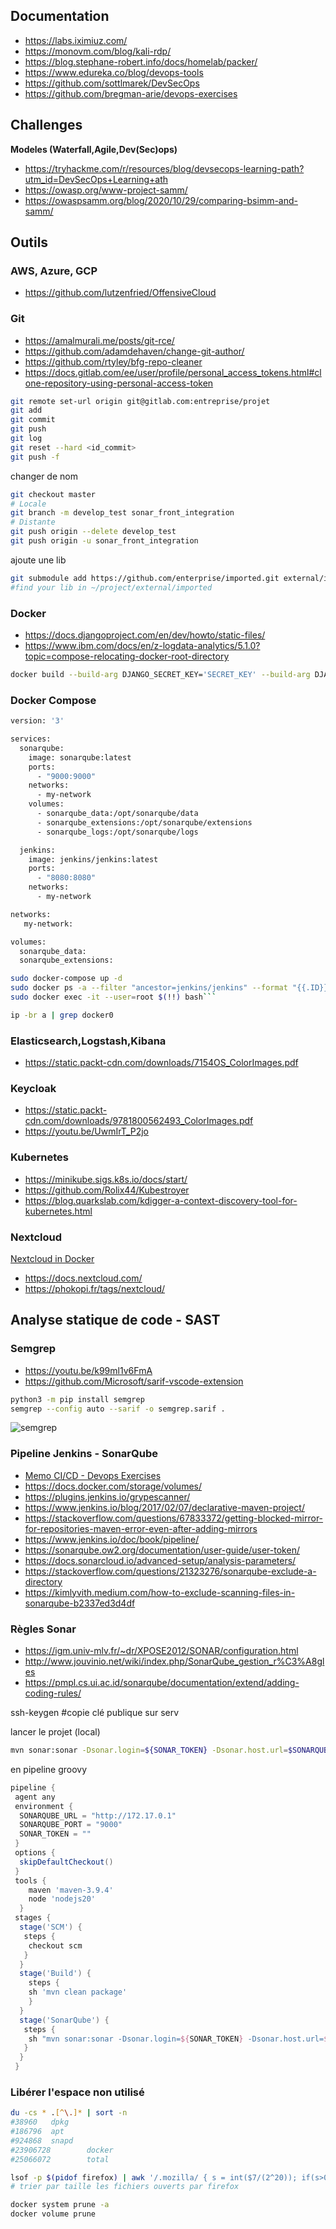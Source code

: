 ## Documentation

- https://labs.iximiuz.com/
- https://monovm.com/blog/kali-rdp/
- https://blog.stephane-robert.info/docs/homelab/packer/
- https://www.edureka.co/blog/devops-tools
- https://github.com/sottlmarek/DevSecOps
- https://github.com/bregman-arie/devops-exercises

## Challenges

**Modeles (Waterfall,Agile,Dev(Sec)ops)**

- https://tryhackme.com/r/resources/blog/devsecops-learning-path?utm_id=DevSecOps+Learning+ath
- https://owasp.org/www-project-samm/
- https://owaspsamm.org/blog/2020/10/29/comparing-bsimm-and-samm/

## Outils

### AWS, Azure, GCP

- https://github.com/lutzenfried/OffensiveCloud

### Git

- https://amalmurali.me/posts/git-rce/
- https://github.com/adamdehaven/change-git-author/
- https://github.com/rtyley/bfg-repo-cleaner
- https://docs.gitlab.com/ee/user/profile/personal_access_tokens.html#clone-repository-using-personal-access-token

```bash
git remote set-url origin git@gitlab.com:entreprise/projet
git add
git commit
git push
git log
git reset --hard <id_commit>
git push -f
```

changer de nom
```bash
git checkout master
# Locale
git branch -m develop_test sonar_front_integration
# Distante
git push origin --delete develop_test
git push origin -u sonar_front_integration
```

ajoute une lib
```bash
git submodule add https://github.com/enterprise/imported.git external/imported
#find your lib in ~/project/external/imported
```

### Docker

- https://docs.djangoproject.com/en/dev/howto/static-files/
- https://www.ibm.com/docs/en/z-logdata-analytics/5.1.0?topic=compose-relocating-docker-root-directory

```bash
docker build --build-arg DJANGO_SECRET_KEY='SECRET_KEY' --build-arg DJANGO_DEBUG=False --build-arg DJANGO_ALLOWED_HOSTS=127.0.0.1,localhost -t chatbox . && docker run -p 80:80 chatbox
```

### Docker Compose

```bash
version: '3'

services:
  sonarqube:
    image: sonarqube:latest
    ports:
      - "9000:9000"
    networks:
      - my-network
    volumes:
      - sonarqube_data:/opt/sonarqube/data
      - sonarqube_extensions:/opt/sonarqube/extensions
      - sonarqube_logs:/opt/sonarqube/logs

  jenkins:
    image: jenkins/jenkins:latest
    ports:
      - "8080:8080"
    networks:
      - my-network

networks:
   my-network:

volumes:
  sonarqube_data:
  sonarqube_extensions:
```

```bash
sudo docker-compose up -d
sudo docker ps -a --filter "ancestor=jenkins/jenkins" --format "{{.ID}}"
sudo docker exec -it --user=root $(!!) bash```
```

```bash
ip -br a | grep docker0
```

### Elasticsearch,Logstash,Kibana

- https://static.packt-cdn.com/downloads/7154OS_ColorImages.pdf

### Keycloak

- https://static.packt-cdn.com/downloads/9781800562493_ColorImages.pdf
- https://youtu.be/UwmIrT_P2jo

### Kubernetes

- https://minikube.sigs.k8s.io/docs/start/
- https://github.com/Rolix44/Kubestroyer
- https://blog.quarkslab.com/kdigger-a-context-discovery-tool-for-kubernetes.html

### Nextcloud

[Nextcloud in Docker](./docker-compose.yml)

- https://docs.nextcloud.com/
- https://phokopi.fr/tags/nextcloud/

## Analyse statique de code - SAST

### Semgrep

- https://youtu.be/k99ml1v6FmA
- https://github.com/Microsoft/sarif-vscode-extension

```bash
python3 -m pip install semgrep
semgrep --config auto --sarif -o semgrep.sarif .
```

![semgrep](./images/semgrep.png)

### Pipeline Jenkins - SonarQube

- [Memo CI/CD - Devops Exercises](https://github.com/bregman-arie/devops-exercises/blob/master/topics/cicd/README.md)
- https://docs.docker.com/storage/volumes/
- https://plugins.jenkins.io/grypescanner/
- https://www.jenkins.io/blog/2017/02/07/declarative-maven-project/
- https://stackoverflow.com/questions/67833372/getting-blocked-mirror-for-repositories-maven-error-even-after-adding-mirrors
- https://www.jenkins.io/doc/book/pipeline/
- https://sonarqube.ow2.org/documentation/user-guide/user-token/
- https://docs.sonarcloud.io/advanced-setup/analysis-parameters/
- https://stackoverflow.com/questions/21323276/sonarqube-exclude-a-directory
- https://kimlyvith.medium.com/how-to-exclude-scanning-files-in-sonarqube-b2337ed3d4df

### Règles Sonar

- https://igm.univ-mlv.fr/~dr/XPOSE2012/SONAR/configuration.html
- http://www.jouvinio.net/wiki/index.php/SonarQube_gestion_r%C3%A8gles
- https://pmpl.cs.ui.ac.id/sonarqube/documentation/extend/adding-coding-rules/

ssh-keygen #copie clé publique sur serv

lancer le projet (local)

```bash
mvn sonar:sonar -Dsonar.login=${SONAR_TOKEN} -Dsonar.host.url=$SONARQUBE_URL:$SONARQUBE_PORT -Dsonar.sourceEncoding=UTF-8 -Dsonar.sources=./ -Dsonar.sources=src
```

en pipeline groovy

```groovy
pipeline {
 agent any
 environment {
  SONARQUBE_URL = "http://172.17.0.1"
  SONARQUBE_PORT = "9000"
  SONAR_TOKEN = ""
 }
 options {
  skipDefaultCheckout()
 }
 tools {
    maven 'maven-3.9.4'
    node 'nodejs20'
  }
 stages {
  stage('SCM') {
   steps {
    checkout scm
   }
  }
  stage('Build') {
    steps {
    sh 'mvn clean package'
    }
  }
  stage('SonarQube') {
   steps {
    sh "mvn sonar:sonar -Dsonar.login=${SONAR_TOKEN} -Dsonar.host.url=$SONARQUBE_URL:$SONARQUBE_PORT -Dsonar.sourceEncoding=UTF-8 -Dsonar.sources=./ -Dsonar.sources=src"
   }
  }
 }
```

### Libérer l'espace non utilisé

```bash
du -cs * .[^\.]* | sort -n
#38960   dpkg
#186796  apt
#924868  snapd
#23906728        docker
#25066072        total
```

```bash
lsof -p $(pidof firefox) | awk '/.mozilla/ { s = int($7/(2^20)); if(s>0) print (s)" MB -- "$9 | "sort -rn" }'
# trier par taille les fichiers ouverts par firefox
```

```bash
docker system prune -a
docker volume prune
```
